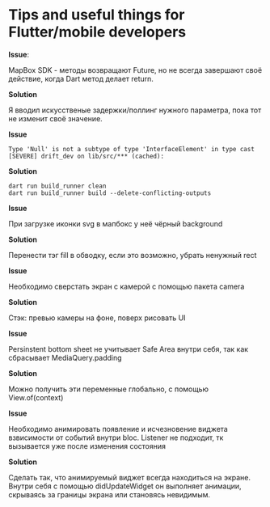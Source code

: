 # Tips and useful things for Flutter/mobile developers

**Issue**:

MapBox SDK - методы возвращают Future, но не всегда завершают своё действие, когда Dart метод делает return.

**Solution**

Я вводил искусственые задержки/поллинг нужного параметра, пока тот не изменит своё значение.

**Issue**

`Type 'Null' is not a subtype of type 'InterfaceElement' in type cast [SEVERE] drift_dev on lib/src/*** (cached):`

**Solution**

```
dart run build_runner clean
dart run build_runner build --delete-conflicting-outputs
```

**Issue**

При загрузке иконки svg в мапбокс у неё чёрный background

**Solution**

Перенести тэг fill в обводку, если это возможно, убрать ненужный rect

**Issue**

Необходимо сверстать экран с камерой с помощью пакета camera

**Solution**

Стэк: превью камеры на фоне, поверх рисовать UI

**Issue**

Persinstent bottom sheet не учитывает Safe Area внутри себя, так как сбрасывает MediaQuery.padding

**Solution**

Можно получить эти переменные глобально, с помощью View.of(context)


**Issue**

Необходимо анимировать появление и исчезновение виджета взвисимости от событий внутри bloc. Listener не подходит, тк вызывается уже после изменения состояния

**Solution**

Сделать так, что анимируемый виджет всегда находиться на экране. Внутри себя с помощью didUpdateWidget он выполняет анимации, скрываясь за границы экрана или становясь невидимым.

